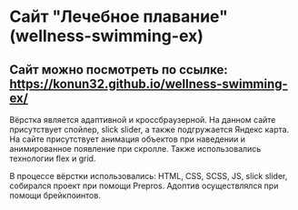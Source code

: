 # Сайт "Лечебное плавание" (wellness-swimming-ex)

## Сайт можно посмотреть по ссылке: https://konun32.github.io/wellness-swimming-ex/

Вёрстка является адаптивной и кроссбраузерной. На данном сайте присутствует спойлер, slick slider, а также подгружается Яндекс карта. На сайте присутствует анимация объектов при наведении и анимированное появление при скролле. Также использовались технологии flex и grid.

В процессе вёрстки использовались: HTML, CSS, SCSS, JS, slick slider, собирался проект при помощи Prepros. Адоптив осуществлялся при помощи брейкпоинтов.